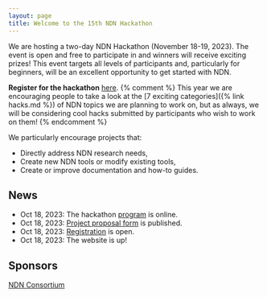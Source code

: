 ```yaml
---
layout: page
title: Welcome to the 15th NDN Hackathon
---
```


We are hosting a two-day NDN Hackathon (November 18-19, 2023). The event is open and free to participate in
and winners will receive exciting prizes! This event targets all levels of participants and,
particularly for beginners, will be an excellent opportunity to get started with NDN.


**Register for the hackathon** [here](https://www.eventbrite.com/e/736029894227?aff=oddtdtcreator).
{% comment %}
This year we are encouraging people to take a look at the [7 exciting categories]({% link hacks.md %})
of NDN topics we are planning to work on, but as always, we will be considering cool hacks submitted by
participants who wish to work on them!
{% endcomment %}

We particularly encourage projects that:

- Directly address NDN research needs,
- Create new NDN tools or modify existing tools,
- Create or improve documentation and how-to guides.

## News

- Oct 18, 2023: The hackathon [program](https://15th-ndn-hackathon.named-data.net/program.html) is online.
- Oct 18, 2023: [Project proposal form](https://forms.gle/Eh6gw8fPaiV8ACXT8) is published.
- Oct 18, 2023: [Registration](https://www.eventbrite.com/e/736029894227?aff=oddtdtcreator) is open.
- Oct 18, 2023: The website is up!

## Sponsors

[NDN Consortium](https://named-data.net/consortium/)
